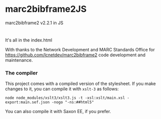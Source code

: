 # marc2bibframe2JS
marc2bibframe2 v2.2.1 in JS

#
It's all in the index.html

With thanks to the  Network Development and MARC Standards Office for https://github.com/lcnetdev/marc2bibframe2 code development and maintenance.

### The compiler

This project comes with a compiled version of the stylesheet. If you
make changes to it, you can compile it with `xslt-3` as follows:

```
node node_modules/xslt3/xslt3.js -t -xsl:xslt/main.xsl -export:main.sef.json -nogo "-ns:##html5"
```

You can also compile it with Saxon EE, if you prefer.
